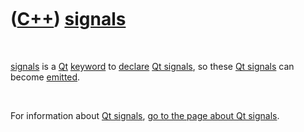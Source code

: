 



 

 

 

 

 

([C++](Cpp.md)) [signals](CppSignals.md)
==========================================

 

[signals](CppSignals.md) is a [Qt](CppQt.md) [keyword](CppKeyword.htm)
to [declare](CppDeclaration.md) [Qt signals](CppQtSignals.md), so
these [Qt signals](CppQtSignals.md) can become [emitted](CppEmit.md).

 

For information about [Qt signals](CppQtSignal.md), [go to the page
about Qt signals](CppQtSignal.md).

 

 

 

 

 





 



